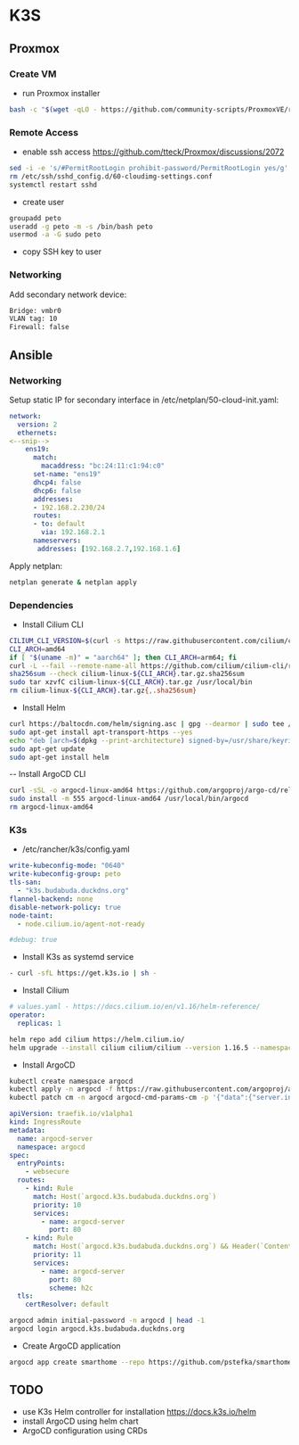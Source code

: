 # K3S

## Proxmox

### Create VM

- run Proxmox installer

```sh
bash -c "$(wget -qLO - https://github.com/community-scripts/ProxmoxVE/raw/main/vm/ubuntu2404-vm.sh)"
```

### Remote Access

- enable ssh access <https://github.com/tteck/Proxmox/discussions/2072>

```sh
sed -i -e 's/#PermitRootLogin prohibit-password/PermitRootLogin yes/g' -e 's/^PasswordAuthentication.*/PasswordAuthentication yes/' /etc/ssh/sshd_config
rm /etc/ssh/sshd_config.d/60-cloudimg-settings.conf
systemctl restart sshd
```

- create user

```sh
groupadd peto
useradd -g peto -m -s /bin/bash peto
usermod -a -G sudo peto
```

- copy SSH key to user

### Networking

Add secondary network device:

```txt
Bridge: vmbr0
VLAN tag: 10
Firewall: false
```

## Ansible

### Networking

Setup static IP for secondary interface in /etc/netplan/50-cloud-init.yaml:

```yaml
network:
  version: 2
  ethernets:
<--snip-->
    ens19:
      match:
        macaddress: "bc:24:11:c1:94:c0"
      set-name: "ens19"
      dhcp4: false
      dhcp6: false
      addresses:
      - 192.168.2.230/24
      routes:
      - to: default
        via: 192.168.2.1
      nameservers:
       addresses: [192.168.2.7,192.168.1.6]
```

Apply netplan:

```sh
netplan generate & netplan apply
```

### Dependencies

- Install Cilium CLI

```sh
CILIUM_CLI_VERSION=$(curl -s https://raw.githubusercontent.com/cilium/cilium-cli/main/stable.txt)
CLI_ARCH=amd64
if [ "$(uname -m)" = "aarch64" ]; then CLI_ARCH=arm64; fi
curl -L --fail --remote-name-all https://github.com/cilium/cilium-cli/releases/download/${CILIUM_CLI_VERSION}/cilium-linux-${CLI_ARCH}.tar.gz{,.sha256sum}
sha256sum --check cilium-linux-${CLI_ARCH}.tar.gz.sha256sum
sudo tar xzvfC cilium-linux-${CLI_ARCH}.tar.gz /usr/local/bin
rm cilium-linux-${CLI_ARCH}.tar.gz{,.sha256sum}
```

- Install Helm

```sh
curl https://baltocdn.com/helm/signing.asc | gpg --dearmor | sudo tee /usr/share/keyrings/helm.gpg > /dev/null
sudo apt-get install apt-transport-https --yes
echo "deb [arch=$(dpkg --print-architecture) signed-by=/usr/share/keyrings/helm.gpg] https://baltocdn.com/helm/stable/debian/ all main" | sudo tee /etc/apt/sources.list.d/helm-stable-debian.list
sudo apt-get update
sudo apt-get install helm
```

-- Install ArgoCD CLI

```sh
curl -sSL -o argocd-linux-amd64 https://github.com/argoproj/argo-cd/releases/latest/download/argocd-linux-amd64
sudo install -m 555 argocd-linux-amd64 /usr/local/bin/argocd
rm argocd-linux-amd64
```

### K3s

- /etc/rancher/k3s/config.yaml

```yaml
write-kubeconfig-mode: "0640"
write-kubeconfig-group: peto
tls-san:
  - "k3s.budabuda.duckdns.org"
flannel-backend: none
disable-network-policy: true
node-taint:
  - node.cilium.io/agent-not-ready

#debug: true
```

- Install K3s as systemd service

```sh
- curl -sfL https://get.k3s.io | sh -
```

- Install Cilium

```yaml
# values.yaml - https://docs.cilium.io/en/v1.16/helm-reference/
operator:
  replicas: 1
```

```sh
helm repo add cilium https://helm.cilium.io/
helm upgrade --install cilium cilium/cilium --version 1.16.5 --namespace kube-system --values values.yaml
```

- Install ArgoCD

```sh
kubectl create namespace argocd
kubectl apply -n argocd -f https://raw.githubusercontent.com/argoproj/argo-cd/stable/manifests/install.yaml
kubectl patch cm -n argocd argocd-cmd-params-cm -p '{"data":{"server.insecure": "true"}}'
```

```yaml
apiVersion: traefik.io/v1alpha1
kind: IngressRoute
metadata:
  name: argocd-server
  namespace: argocd
spec:
  entryPoints:
    - websecure
  routes:
    - kind: Rule
      match: Host(`argocd.k3s.budabuda.duckdns.org`)
      priority: 10
      services:
        - name: argocd-server
          port: 80
    - kind: Rule
      match: Host(`argocd.k3s.budabuda.duckdns.org`) && Header(`Content-Type`, `application/grpc`)
      priority: 11
      services:
        - name: argocd-server
          port: 80
          scheme: h2c
  tls:
    certResolver: default
```

```sh
argocd admin initial-password -n argocd | head -1
argocd login argocd.k3s.budabuda.duckdns.org
```

- Create ArgoCD application

```sh
argocd app create smarthome --repo https://github.com/pstefka/smarthome.git --path manifests --dest-server https://kubernetes.default.svc --dest-namespace smarthome
```

## TODO

- use K3s Helm controller for installation <https://docs.k3s.io/helm>
- install ArgoCD using helm chart
- ArgoCD configuration using CRDs
